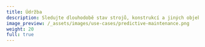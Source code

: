 ```yaml
---
title: Údržba
description: Sledujte dlouhodobě stav strojů, konstrukcí a jiných objektů. Předejděte zastavení výroby, zřícení konstrukce a dalším problémům.
image_preview: /_assets/images/use-cases/predictive-maintenance.png
weight: 20
full: true
---
```


